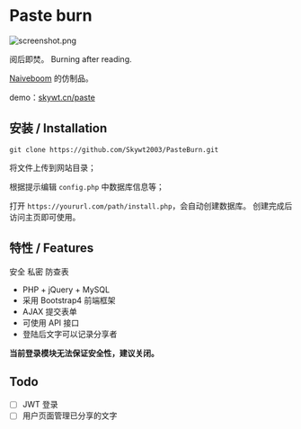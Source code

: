 # Paste burn

![screenshot.png](https://skywt.cn/paste/screenshot.png)

阅后即焚。
Burning after reading.

[Naiveboom](https://github.com/kchown/naiveboom) 的仿制品。

demo：[skywt.cn/paste](https://skywt.cn/paste)

## 安装 / Installation

```
git clone https://github.com/Skywt2003/PasteBurn.git
```

将文件上传到网站目录；

根据提示编辑 `config.php` 中数据库信息等；

打开 `https://yoururl.com/path/install.php`，会自动创建数据库。
创建完成后访问主页即可使用。

## 特性 / Features

安全 私密 防查表

- PHP + jQuery + MySQL
- 采用 Bootstrap4 前端框架
- AJAX 提交表单
- 可使用 API 接口
- 登陆后文字可以记录分享者

**当前登录模块无法保证安全性，建议关闭。**

## Todo

- [ ] JWT 登录
- [ ] 用户页面管理已分享的文字